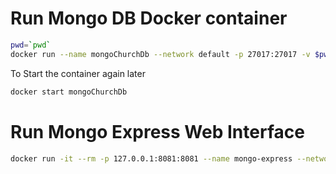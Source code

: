 # Run Mongo DB Docker container

```sh
pwd=`pwd`
docker run --name mongoChurchDb --network default -p 27017:27017 -v $pwd/data:/data/db -e MONGO_INITDB_ROOT_USERNAME=dbadmin -e MONGO_INITDB_ROOT_PASSWORD=3ra24N4p7Ubd6H98hKaX -d mongo:latest
```

To Start the container again later

```sh
docker start mongoChurchDb
```

# Run Mongo Express Web Interface

```sh
docker run -it --rm -p 127.0.0.1:8081:8081 --name mongo-express --network default -e ME_CONFIG_MONGODB_URL="mongodb://dbadmin:3ra24N4p7Ubd6H98hKaX@10.25.3.182:27017" mongo-express
```
